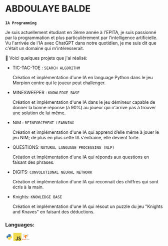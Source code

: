 # ABDOULAYE BALDE

**`IA Programming`**

Je suis actuellement étudiant en 3ème année à l'EPITA, je suis passionné par la programmation et plus particulièrement par l'intelligence artificielle. Vu l'arrivée de l'IA avec ChatGPT dans notre quotidien, je me suis dit que c'était un domaine qui m'intéresserait.

🌱 Voici quelques projets que j'ai réalisé:
- TIC-TAC-TOE : ```SEARCH ALGORITHM```

    Création et implémentation d'une IA en language Python dans le jeu Morpion contre qui le joueur peut challenger.
- MINESWEEPER : ```KNOWLEDGE BASE```

    Création et implémentation d'une IA dans le jeu démineur capable de donner la bonne réponse (à 90%) au joueur qui n'arrive pas à trouver une solution de lui même.
- NIM : ```REINFORCEMENT LEARNING```

    Création et implémentation d'une IA qui apprend d’elle même à jouer le jeu NIM; de plus en plus cette IA s'entraine, elle devient forte.
- QUESTIONS: ```NATURAL LANGUAGE PROCESSING (NLP)```

    Création et implémentation d'une IA qui réponds aux questions en faisant des phrases.
- DIGITS: ```CONVOLUTIONAL NEURAL NETWORK```

    Création et implémentation d'une IA qui reconnait des chiffres qui sont écris à la main.
- Knights: ```KNOWLEDGE BASE```

    Création et implémentation d'une IA qui résout un puzzle du jeu "Knights and Knaves" en faisant des déductions.

### Languages:
<img align="left" alt="Python" width="26px" src="https://raw.githubusercontent.com/github/explore/master/topics/python/python.png" />
<img align="left" alt="Javascript" width="26px" src="https://raw.githubusercontent.com/github/explore/master/topics/javascript/javascript.png" />
<img align="left" alt="Tensorflow" width="26px" src="https://raw.githubusercontent.com/github/explore/master/topics/tensorflow/tensorflow.png" />
